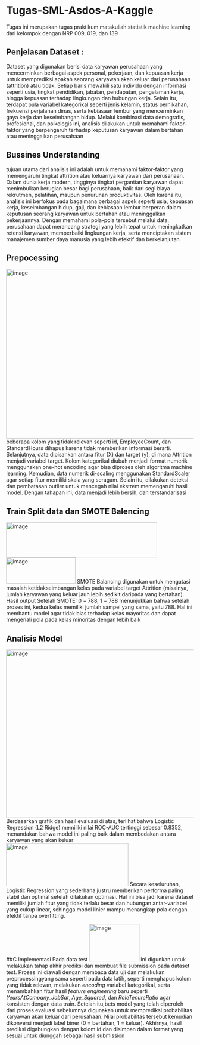 # Tugas-SML-Asdos-A-Kaggle
Tugas ini merupakan tugas praktikum matakuliah statistik machine learning dari kelompok dengan NRP 009, 019, dan 139

## Penjelasan Dataset :
Dataset yang digunakan berisi data karyawan perusahaan yang mencerminkan berbagai aspek personal, pekerjaan, dan kepuasan kerja untuk memprediksi apakah seorang karyawan akan keluar dari perusahaan (attrition) atau tidak. Setiap baris mewakili satu individu dengan informasi seperti usia, tingkat pendidikan, jabatan, pendapatan, pengalaman kerja, hingga kepuasan terhadap lingkungan dan hubungan kerja. Selain itu, terdapat pula variabel kategorikal seperti jenis kelamin, status pernikahan, frekuensi perjalanan dinas, serta kebiasaan lembur yang mencerminkan gaya kerja dan keseimbangan hidup. Melalui kombinasi data demografis, profesional, dan psikologis ini, analisis dilakukan untuk memahami faktor-faktor yang berpengaruh terhadap keputusan karyawan dalam bertahan atau meninggalkan perusahaan

## Bussines Understanding
tujuan utama dari analisis ini adalah untuk memahami faktor-faktor yang memengaruhi tingkat attrition atau keluarnya karyawan dari perusahaan. Dalam dunia kerja modern, tingginya tingkat pergantian karyawan dapat menimbulkan kerugian besar bagi perusahaan, baik dari segi biaya rekrutmen, pelatihan, maupun penurunan produktivitas. Oleh karena itu, analisis ini berfokus pada bagaimana berbagai aspek seperti usia, kepuasan kerja, keseimbangan hidup, gaji, dan kebiasaan lembur berperan dalam keputusan seorang karyawan untuk bertahan atau meninggalkan pekerjaannya. Dengan memahami pola-pola tersebut melalui data, perusahaan dapat merancang strategi yang lebih tepat untuk meningkatkan retensi karyawan, memperbaiki lingkungan kerja, serta menciptakan sistem manajemen sumber daya manusia yang lebih efektif dan berkelanjutan

## Prepocessing
<img width="644" height="455" alt="image" src="https://github.com/user-attachments/assets/0ec03449-5c56-4a0e-aea4-f044756c4404" />
beberapa kolom yang tidak relevan seperti id, EmployeeCount, dan StandardHours dihapus karena tidak memberikan informasi berarti. Selanjutnya, data dipisahkan antara fitur (X) dan target (y), di mana Attrition menjadi variabel target. Kolom kategorikal diubah menjadi format numerik menggunakan one-hot encoding agar bisa diproses oleh algoritma machine learning. Kemudian, data numerik di-scaling menggunakan StandardScaler agar setiap fitur memiliki skala yang seragam. Selain itu, dilakukan deteksi dan pembatasan outlier untuk mencegah nilai ekstrem memengaruhi hasil model. Dengan tahapan ini, data menjadi lebih bersih, dan terstandarisasi

## Train Split data dan SMOTE Balencing 
<img width="405" height="94" alt="image" src="https://github.com/user-attachments/assets/49bb6d5e-6d99-44fa-a230-8102768454c1" />
<img width="186" height="70" alt="image" src="https://github.com/user-attachments/assets/b2587058-c1b7-405a-a557-f410de82615d" />
SMOTE Balancing digunakan untuk mengatasi masalah ketidakseimbangan kelas pada variabel target Attrition (misalnya, jumlah karyawan yang keluar jauh lebih sedikit daripada yang bertahan). Hasil output Setelah SMOTE: 0 = 788, 1 = 788 menunjukkan bahwa setelah proses ini, kedua kelas memiliki jumlah sampel yang sama, yaitu 788. Hal ini membantu model agar tidak bias terhadap kelas mayoritas dan dapat mengenali pola pada kelas minoritas dengan lebih baik

## Analisis Model
<img width="777" height="451" alt="image" src="https://github.com/user-attachments/assets/c22f749c-29ce-4449-b40e-9444278ae58c" />
Berdasarkan grafik dan hasil evaluasi di atas, terlihat bahwa Logistic Regression (L2 Ridge) memiliki nilai ROC-AUC tertinggi sebesar 0.8352, menandakan bahwa model ini paling baik dalam membedakan antara karyawan yang akan keluar
<img width="328" height="115" alt="image" src="https://github.com/user-attachments/assets/aa749f8b-01d7-4388-86c2-375b09b98c2b" />
Secara keseluruhan, Logistic Regression yang sederhana justru memberikan performa paling stabil dan optimal setelah dilakukan optimasi. Hal ini bisa jadi karena dataset memiliki jumlah fitur yang tidak terlalu besar dan hubungan antar-variabel yang cukup linear, sehingga model linier mampu menangkap pola dengan efektif tanpa overfitting.

##C Implementasi Pada data test
<img width="135" height="100" alt="image" src="https://github.com/user-attachments/assets/857c3b7d-2f47-4556-8600-c1526041cfbe" />
ini digunkan untuk melakukan tahap akhir prediksi dan membuat file submission pada dataset test. Proses ini diawali dengan membaca data uji dan melakukan preprocessingyang sama seperti pada data latih, seperti menghapus kolom yang tidak relevan, melakukan *encoding* variabel kategorikal, serta menambahkan fitur hasil *feature engineering* baru seperti *YearsAtCompany_JobSat*, *Age_Squared*, dan *RoleTenureRatio* agar konsisten dengan data train. Setelah itu,bets model yang telah diperoleh dari proses evaluasi sebelumnya  digunakan untuk memprediksi probabilitas karyawan akan keluar dari perusahaan. Nilai probabilitas tersebut kemudian dikonversi menjadi label biner (0 = bertahan, 1 = keluar). Akhirnya, hasil prediksi digabungkan dengan kolom id dan disimpan dalam format yang sesuai untuk diunggah sebagai hasil submission


